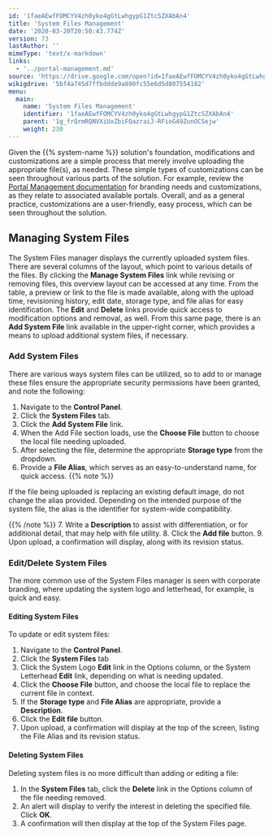 ```yaml
---
id: '1faeAEwfFOMCYV4zh0yko4gGtLwhgypG1ZtcSZXAbAn4'
title: 'System Files Management'
date: '2020-03-20T20:50:43.774Z'
version: 73
lastAuthor: ''
mimeType: 'text/x-markdown'
links:
  - '../portal-management.md'
source: 'https://drive.google.com/open?id=1faeAEwfFOMCYV4zh0yko4gGtLwhgypG1ZtcSZXAbAn4'
wikigdrive: '5bf4a745d7ffbddde9a890fc55e6d5d807554182'
menu:
  main:
    name: 'System Files Management'
    identifier: '1faeAEwfFOMCYV4zh0yko4gGtLwhgypG1ZtcSZXAbAn4'
    parent: '1g_frQrmRQNVXiUxZbiFQazraiJ-RFioG49ZunOCSejw'
    weight: 230
---
```

Given the {{% system-name %}} solution's foundation, modifications and customizations are a simple process that merely involve uploading the appropriate file(s), as needed. These simple types of customizations can be seen throughout various parts of the solution. For example, review the [Portal Management documentation](../portal-management.md) for branding needs and customizations, as they relate to associated available portals. Overall, and as a general practice, customizations are a user-friendly, easy process, which can be seen throughout the solution.
  
## Managing System Files  
  
The System Files manager displays the currently uploaded system files. There are several columns of the layout, which point to various details of the files. By clicking the **Manage System Files** link while revising or removing files, this overview layout can be accessed at any time. From the table, a preview or link to the file is made available, along with the upload time, revisioning history, edit date, storage type, and file alias for easy identification. The **Edit** and **Delete** links provide quick access to modification options and removal, as well. From this same page, there is an **Add System File** link available in the upper-right corner, which provides a means to upload additional system files, if necessary.
  
### Add System Files  
  
There are various ways system files can be utilized, so to add to or manage these files ensure the appropriate security permissions have been granted, and note the following:

1. Navigate to the <strong>Control Panel</strong>.
2. Click the <strong>System Files</strong> tab.
3. Click the <strong>Add System File</strong> link.
4. When the Add File section loads, use the <strong>Choose File</strong> button to choose the local file needing uploaded.
5. After selecting the file, determine the appropriate <strong>Storage type</strong> from the dropdown.
6. Provide a <strong>File Alias</strong>, which serves as an easy-to-understand name, for quick access.
{{% note %}}

If the file being uploaded is replacing an existing default image, do not change the alias provided. Depending on the intended purpose of the system file, the alias is the identifier for system-wide compatibility.

{{% /note %}}
7. Write a <strong>Description</strong> to assist with differentiation, or for additional detail, that may help with file utility.
8. Click the <strong>Add file</strong> button.
9. Upon upload, a confirmation will display, along with its revision status.
  
### Edit/Delete System Files  

The more common use of the System Files manager is seen with corporate branding, where updating the system logo and letterhead, for example, is quick and easy.
  
#### Editing System Files  

To update or edit system files:

1. Navigate to the <strong>Control Panel</strong>.
2. Click the <strong>System Files</strong> tab
3. Click the System Logo <strong>Edit</strong> link in the Options column, or the System Letterhead <strong>Edit</strong> link, depending on what is needing updated.
4. Click the <strong>Choose File</strong> button, and choose the local file to replace the current file in context.
5. If the <strong>Storage type</strong> and <strong>File Alias</strong> are appropriate, provide a <strong>Description</strong>.
6. Click the <strong>Edit file</strong> button.
7. Upon upload, a confirmation will display at the top of the screen, listing the File Alias and its revision status.
  
#### Deleting System Files  

Deleting system files is no more difficult than adding or editing a file:

1. In the <strong>System Files</strong> tab, click the <strong>Delete</strong> link in the Options column of the file needing removed.
2. An alert will display to verify the interest in deleting the specified file. Click <strong>OK</strong>.
3. A confirmation will then display at the top of the System Files page.
